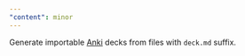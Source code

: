 ```yaml
---
"content": minor
---
```


Generate importable [Anki](https://apps.ankiweb.net/) decks from files with `deck.md` suffix.
